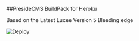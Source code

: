 
##PresideCMS BuildPack for Heroku


Based on the Latest Lucee Version 5 Bleeding edge

[![Deploy](https://www.herokucdn.com/deploy/button.png)](https://heroku.com/deploy)
